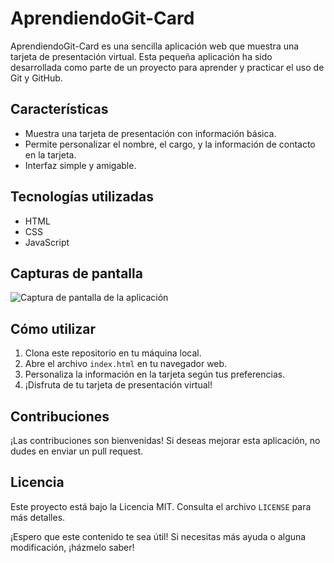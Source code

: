 

# AprendiendoGit-Card

AprendiendoGit-Card es una sencilla aplicación web que muestra una tarjeta de presentación virtual. Esta pequeña aplicación ha sido desarrollada como parte de un proyecto para aprender y practicar el uso de Git y GitHub.

## Características

- Muestra una tarjeta de presentación con información básica.
- Permite personalizar el nombre, el cargo, y la información de contacto en la tarjeta.
- Interfaz simple y amigable.

## Tecnologías utilizadas

- HTML
- CSS
- JavaScript

## Capturas de pantalla

![Captura de pantalla de la aplicación](screenshot.png)

## Cómo utilizar

1. Clona este repositorio en tu máquina local.
2. Abre el archivo `index.html` en tu navegador web.
3. Personaliza la información en la tarjeta según tus preferencias.
4. ¡Disfruta de tu tarjeta de presentación virtual!

## Contribuciones

¡Las contribuciones son bienvenidas! Si deseas mejorar esta aplicación, no dudes en enviar un pull request.

## Licencia

Este proyecto está bajo la Licencia MIT. Consulta el archivo `LICENSE` para más detalles.

¡Espero que este contenido te sea útil! Si necesitas más ayuda o alguna modificación, ¡házmelo saber!

